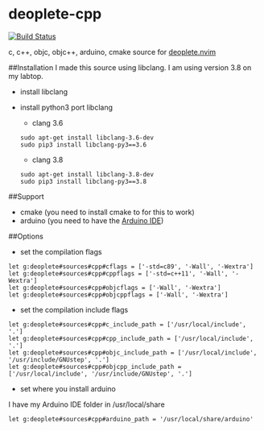 deoplete-cpp
============
[![Build Status](https://travis-ci.org/kiddos/deoplete-cpp.svg?branch=master)](https://travis-ci.org/kiddos/deoplete-cpp)

c, c++, objc, objc++, arduino, cmake source for [deoplete.nvim](https://github.com/Shougo/deoplete.nvim)

##Installation
I made this source using libclang. I am using version 3.8 on my labtop.
- install libclang
- install python3 port libclang

  * clang 3.6

  ``` shell
  sudo apt-get install libclang-3.6-dev
  sudo pip3 install libclang-py3==3.6
  ```

  * clang 3.8

  ``` shell
  sudo apt-get install libclang-3.8-dev
  sudo pip3 install libclang-py3==3.8
  ```

##Support
* cmake (you need to install cmake to for this to work)
* arduino (you need to have the [Arduino IDE](https://www.arduino.cc/en/Main/Software))

##Options
* set the compilation flags

``` vim
let g:deoplete#sources#cpp#cflags = ['-std=c89', '-Wall', '-Wextra']
let g:deoplete#sources#cpp#cppflags = ['-std=c++11', '-Wall', '-Wextra']
let g:deoplete#sources#cpp#objcflags = ['-Wall', '-Wextra']
let g:deoplete#sources#cpp#objcppflags = ['-Wall', '-Wextra']
```
* set the compilation include flags

``` vim
let g:deoplete#sources#cpp#c_include_path = ['/usr/local/include', '.']
let g:deoplete#sources#cpp#cpp_include_path = ['/usr/local/include', '.']
let g:deoplete#sources#cpp#objc_include_path = ['/usr/local/include', '/usr/include/GNUstep', '.']
let g:deoplete#sources#cpp#objcpp_include_path = ['/usr/local/include', '/usr/include/GNUstep', '.']
```
* set where you install arduino

I have my Arduino IDE folder in /usr/local/share

``` vim
let g:deoplete#sources#cpp#arduino_path = '/usr/local/share/arduino'
```
